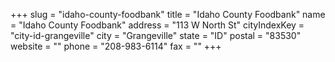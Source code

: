 +++
slug = "idaho-county-foodbank"
title = "Idaho County Foodbank"
name = "Idaho County Foodbank"
address = "113 W North St"
cityIndexKey = "city-id-grangeville"
city = "Grangeville"
state = "ID"
postal = "83530"
website = ""
phone = "208-983-6114"
fax = ""
+++
